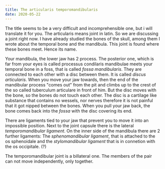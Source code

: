 ```yaml
---
title: The articularis temporomandibularis
date: 2020-05-22
---
```


The title seems to be a very difficult and incomprehensible one, but i will translate it for you. The articularis means joint in latin. So we are discussing a joint right now. I have already studied the bones of the skull, among them I wrote about the temporal bone and the mandibula. This joint is found  where these bones meet. Hence its name.

Your mandibula, the lower jaw has 2 process. The posterior one, which is far from your eyes is called processus condilaris mandibulae meets your temporal bone in a foss, that is called *fossa mandibularis*. They are connected to each other with a disc between them. It is called *discus articularis*. When you move your jaw towards, then the end of the mandibular process "comes out" from the pit and climbs up to the crest of the so called tuberculum articulare in front of him. But the disc moves with the bone, so the bones do not touch each other. The disc is a cartilage like substance that contains no wessels, nor nerves therefore it is not painful that it got nipped between the bones. When you pull your jaw back, the bone comes back into the *fossa* with the disc covering its end.

There are ligaments tied to your jaw that prevent you to move it into an impossible position. Next to the joint capsule there is the lateral *temporomandibular ligament*. On the inner side of the mandibula there are 2 further ligaments: The *sphenomandibular ligament*, that is attached to the os sphenoidale and the *stylomandibular ligament* that is in connetion with the os occipitale. (?) 

The temporomandibular joint is a billateral one. The members of the pair can not move independently, only together.
